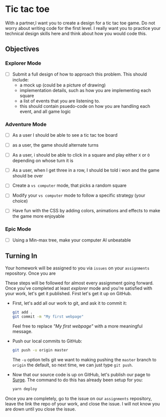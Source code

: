 # Tic tac toe

With a partner,I want you to create a design for a tic tac toe game. Do not worry about writing code for the first level. I really want you to practice your technical design skills here and think about how you would code this. 


## Objectives

### Explorer Mode

- [ ] Submit a full design of how to approach this problem. This should include: 
  - a mock up (could be a picture of drawing) 
  - implementation details, such as how you are implementing each square
  - a list of events that you are listening to. 
  - this should contain psuedo-code on how you are handling each event, and all game logic

### Adventure Mode

- [ ] As a user I should be able to see a tic tac toe board
- [ ] as a user, the game should alternate turns
- [ ] As a user, i should be able to click in a square and play either `X` or `O` depending on whose turn it is
- [ ] As a user, when I get three in a row, I should be told i won and the game should be over 
- [ ] Create a `vs computer` mode, that picks a random square
- [ ] Modify your `vs computer` mode to follow a specific strategy (your choice) 
- [ ] Have fun with the CSS by adding colors, animations and effects to make the game more enjoyable


### Epic Mode

- [ ] Using a Min-max tree, make your computer AI unbeatable

## Turning In

Your homework will be assigned to you via `issues` on your `assignments` repository. Once you are

These steps will be followed for almost every assignment going forward. Once you've completed at least _explorer_ mode and you're satisfied with your work, let's get it published. First let's get it up on GitHub.

- First, let's add all our work to git, and ask it to commit it:

  ```sh
  git add .
  git commit -m "My first webpage"
  ```

  Feel free to replace _"My first webpage"_ with a more meaningful message.

- Push our local commits to GitHub:

  ```sh
  git push -u origin master
  ```

  The `-u` option tells git we want to making pushing the `master` branch to `origin` the default, so next time, we can just type `git push`.

- Now that our source code is up on GitHub, let's publish our page to [Surge](https://surge.sh). The command to do this has already been setup for you:

  ```sh
  yarn deploy
  ```

Once you are completely, go to the issue on our `assignments` repository, leave the link the repo of your work, and close the issue. I will not know you are down until you close the issue. 

